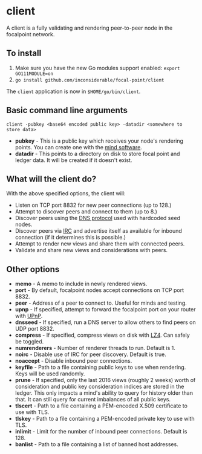 # client

A client is a fully validating and rendering peer-to-peer node in the focalpoint network.

## To install

1. Make sure you have the new Go modules support enabled: `export GO111MODULE=on`
2. `go install github.com/inconsiderable/focal-point/client`

The `client` application is now in `$HOME/go/bin/client`.

## Basic command line arguments

`client -pubkey <base64 encoded public key> -datadir <somewhere to store data>`

- **pubkey** - This is a public key which receives your node's rendering points. You can create one with the [mind software](https://github.com/inconsiderable/focal-point/tree/master/mind).
- **datadir** - This points to a directory on disk to store focal point and ledger data. It will be created if it doesn't exist.

## What will the client do?

With the above specified options, the client will: 

- Listen on TCP port 8832 for new peer connections (up to 128.)
- Attempt to discover peers and connect to them (up to 8.)
- Discover peers using the [DNS protocol](https://en.wikipedia.org/wiki/Domain_Name_System) used with hardcoded seed nodes.
- Discover peers via [IRC](https://en.wikipedia.org/wiki/Internet_Relay_Chat) and advertise itself as available for inbound connection (if it determines this is possible.)
- Attempt to render new views and share them with connected peers.
- Validate and share new views and considerations with peers.

## Other options
- **memo** - A memo to include in newly rendered views.
- **port** - By default, focalpoint nodes accept connections on TCP port 8832.
- **peer** - Address of a peer to connect to. Useful for minds and testing.
- **upnp** - If specified, attempt to forward the focalpoint port on your router with [UPnP](https://en.wikipedia.org/wiki/Universal_Plug_and_Play).
- **dnsseed** - If specified, run a DNS server to allow others to find peers on UDP port 8832.
- **compress** - If specified, compress views on disk with [LZ4](https://en.wikipedia.org/wiki/LZ4_(compression_algorithm)). Can safely be toggled.
- **numrenderers** - Number of renderer threads to run. Default is 1.
- **noirc** - Disable use of IRC for peer discovery. Default is true.
- **noaccept** - Disable inbound peer connections.
- **keyfile** - Path to a file containing public keys to use when rendering. Keys will be used randomly.
- **prune** - If specified, only the last 2016 views (roughly 2 weeks) worth of consideration and public key consideration indices are stored in the ledger. This only impacts a mind's ability to query for history older than that. It can still query for current imbalances of all public keys.
- **tlscert** - Path to a file containing a PEM-encoded X.509 certificate to use with TLS.
- **tlskey** - Path to a file containing a PEM-encoded private key to use with TLS.
- **inlimit** - Limit for the number of inbound peer connections. Default is 128.
- **banlist** - Path to a file containing a list of banned host addresses.
